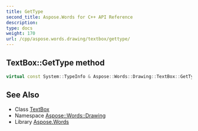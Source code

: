 ```yaml
---
title: GetType
second_title: Aspose.Words for C++ API Reference
description: 
type: docs
weight: 170
url: /cpp/aspose.words.drawing/textbox/gettype/
---
```

## TextBox::GetType method




```cpp
virtual const System::TypeInfo & Aspose::Words::Drawing::TextBox::GetType() const override
```

## See Also

* Class [TextBox](../)
* Namespace [Aspose::Words::Drawing](../../)
* Library [Aspose.Words](../../../)
